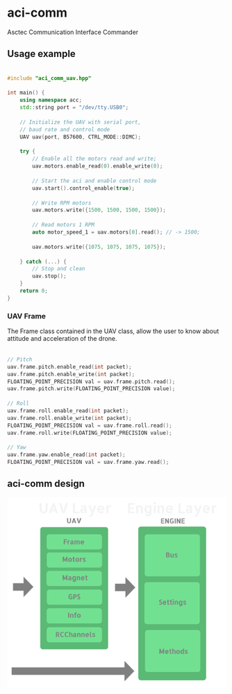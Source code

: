 # aci-comm
Asctec Communication Interface Commander

## Usage example
```C++

#include "aci_comm_uav.hpp"

int main() {
	using namespace acc; 
    std::string port = "/dev/tty.USB0";
	
	// Initialize the UAV with serial port, 
	// baud rate and control mode
	UAV uav(port, B57600, CTRL_MODE::DIMC);
	
	try {
		// Enable all the motors read and write;
		uav.motors.enable_read(0).enable_write(0);

		// Start the aci and enable control mode
        uav.start().control_enable(true);

        // Write RPM motors 
        uav.motors.write({1500, 1500, 1500, 1500});

        // Read motors 1 RPM
        auto motor_speed_1 = uav.motors[0].read(); // -> 1500;

        uav.motors.write({1075, 1075, 1075, 1075});
		
	} catch (...) {
		// Stop and clean
		uav.stop();
	} 
	return 0;	
}
```

### UAV Frame
The Frame class contained in the UAV class, allow
the user to know about attitude and acceleration
of the drone.

```C++

// Pitch
uav.frame.pitch.enable_read(int packet);
uav.frame.pitch.enable_write(int packet);
FLOATING_POINT_PRECISION val = uav.frame.pitch.read();
uav.frame.pitch.write(FLOATING_POINT_PRECISION value);

// Roll
uav.frame.roll.enable_read(int packet);
uav.frame.roll.enable_write(int packet);
FLOATING_POINT_PRECISION val = uav.frame.roll.read();
uav.frame.roll.write(FLOATING_POINT_PRECISION value);

// Yaw
uav.frame.yaw.enable_read(int packet);
FLOATING_POINT_PRECISION val = uav.frame.yaw.read();

```

## aci-comm design
![aci-comm-design](doc_images/aci_comm_design.png)

